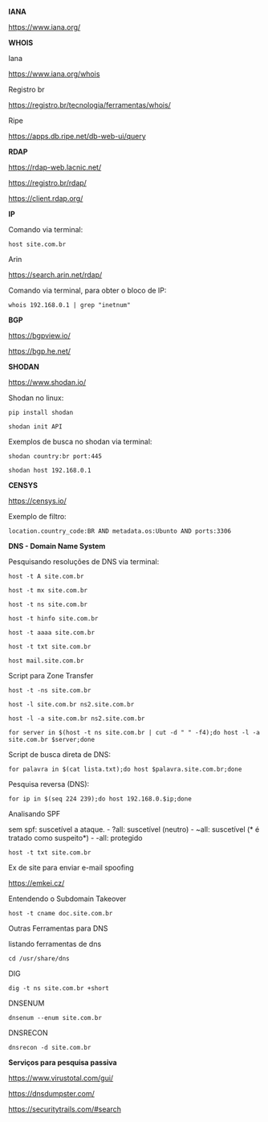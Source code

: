 **IANA**

https://www.iana.org/

**WHOIS**

Iana

https://www.iana.org/whois

Registro br

https://registro.br/tecnologia/ferramentas/whois/

Ripe

https://apps.db.ripe.net/db-web-ui/query

**RDAP**

https://rdap-web.lacnic.net/

https://registro.br/rdap/

https://client.rdap.org/

**IP**

Comando via terminal:

``` host site.com.br ```

Arin 

https://search.arin.net/rdap/

Comando via terminal, para obter o bloco de IP:

``` whois 192.168.0.1 | grep "inetnum" ```

**BGP**

https://bgpview.io/

https://bgp.he.net/

**SHODAN**

https://www.shodan.io/

Shodan no linux:

```pip install shodan```

```shodan init API```

Exemplos de busca no shodan via terminal:

``` shodan country:br port:445 ``` 

``` shodan host 192.168.0.1 ``` 

**CENSYS**

https://censys.io/

Exemplo de filtro:

```location.country_code:BR AND metadata.os:Ubunto AND ports:3306```


**DNS - Domain Name System**

Pesquisando resoluções de DNS via terminal:

``` host -t A site.com.br ```

``` host -t mx site.com.br ```

``` host -t ns site.com.br ```

``` host -t hinfo site.com.br ```

``` host -t aaaa site.com.br ```

``` host -t txt site.com.br ```

``` host mail.site.com.br ```


Script para Zone Transfer

``` host -t -ns site.com.br ```

``` host -l site.com.br ns2.site.com.br ```

``` host -l -a site.com.br ns2.site.com.br ```

```for server in $(host -t ns site.com.br | cut -d " " -f4);do host -l -a site.com.br $server;done ```

Script de busca direta de DNS:

```for palavra in $(cat lista.txt);do host $palavra.site.com.br;done```

Pesquisa reversa (DNS):

```for ip in $(seq 224 239);do host 192.168.0.$ip;done```

Analisando SPF

sem spf: suscetível a ataque.    -   ?all: suscetível (neutro)  -   ~all: suscetível (* é tratado como suspeito*)    -   -all: protegido

```host -t txt site.com.br```


Ex de site para enviar e-mail spoofing

https://emkei.cz/


Entendendo o Subdomain Takeover

```host -t cname doc.site.com.br ```

Outras Ferramentas para DNS

listando ferramentas de dns

`cd /usr/share/dns`

DIG

`dig -t ns site.com.br +short`

DNSENUM

`dnsenum --enum site.com.br`

DNSRECON 

`dnsrecon -d site.com.br`

**Serviços para pesquisa passiva**

https://www.virustotal.com/gui/

https://dnsdumpster.com/

https://securitytrails.com/#search



